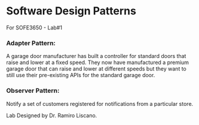 # Software Design Patterns
For SOFE3650 - Lab#1

### Adapter Pattern:
A garage door manufacturer has built a controller for standard doors that raise and lower at a fixed speed.  They  now  have  manufactured  a  premium  garage  door  that  can  raise  and  lower  at  different  speeds but they want to still use their pre-existing APIs for the standard garage door.
  
### Observer Pattern:
Notify a set of customers registered for notifications from a particular store.


Lab Designed by Dr. Ramiro Liscano.
